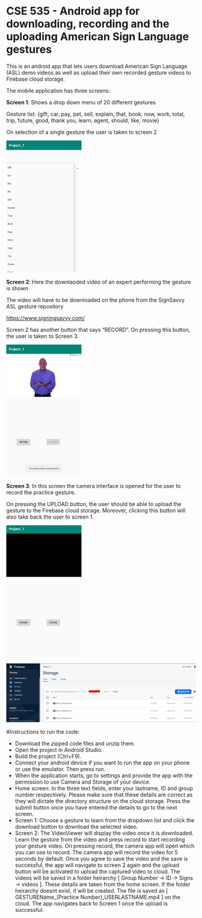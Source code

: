 # CSE 535 - Android app for downloading, recording and the uploading American Sign Language gestures

This is an android app that lets users download American Sign Language (ASL) demo videos as well as upload their own recorded gesture videos to Firebase cloud storage. 

The mobile application has three screens:

**Screen 1**: Shows a drop down menu of 20 different gestures

Gesture list: {gift, car, pay, pet, sell, explain, that, book, now, work, total, trip, future, good, thank you, learn, agent, should, like, movie}

On selection of a single gesture the user is taken to screen 2

<img src="https://github.com/i-am-SR/CSE_535_Mobile_Computing/blob/master/Images/Screen_1.jpg" width="200" height="350">

**Screen 2**: Here the downlaoded video of an expert performing the gesture is shown

The video will have to be downloaded on the phone from the SignSavvy ASL gesture repository

https://www.signingsavvy.com/

Screen 2 has another button that says “RECORD”. On pressing this button, the user is taken to Screen 3.

<img src="https://github.com/i-am-SR/CSE_535_Mobile_Computing/blob/master/Images/Screen_2.jpg" width="200" height="350">

**Screen 3**: In this screen the camera interface is opened for the user to record the practice gesture. 

On pressing the UPLOAD button, the user should be able to upload the gesture to the Firebase cloud storage. Moreover, clicking this 
button will also take back the user to screen 1.

<img src="https://github.com/i-am-SR/CSE_535_Mobile_Computing/blob/master/Images/Screen_3.jpg" width="200" height="350">

![Firebase](Images/firebase.png)

#Instructions to run the code:

- Download the zipped code files and unzip them.
- Open the project in Android Studio.
- Build the project (Ctrl+F9).
- Connect your android device if you want to run the app on your phone or use the emulator. Then press run.
- When the application starts, go to settings and provide the app with the permission to use Camera and Storage of your device.
- Home screen:
	In the three text fields, enter your lastname, ID and group number respectively. Please make sure that these details are correct as they will dictate the directory structure on the cloud storage.
	Press the submit button once you have entered the details to go to the next screen.
- Screen 1:
	Choose a gesture to learn from the dropdown list and click the download button to download the selected video.
- Screen 2:
	The VideoViewer will display the video once it is downloaded. Learn the gesture from the video and press record to start recording your gesture video.
	On pressing record, the camera app will open which you can use to record. The camera app will record the video for 5 seconds by default.
	Once you agree to save the video and the save is successful, the app will navigate to screen 2 again and the upload button will be activated to upload the captured video to cloud.
	The videos will be saved in a folder heirarchy [ Group Number -> ID -> Signs -> videos ]. These details are taken from the home screen.
	If the folder heirarchy doesnt exist, it will be created. The file is saved as [ GESTUREName_(Practice Number)_USERLASTNAME.mp4 ] on the cloud.
	The app navigates back to Screen 1 once the upload is successful.


